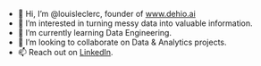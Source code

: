 - 👋 Hi, I’m @louisleclerc, founder of www.dehio.ai
- 👀 I’m interested in turning messy data into valuable information.
- 🌱 I’m currently learning Data Engineering.
- 💞️ I’m looking to collaborate on Data & Analytics projects.
- 📫 Reach out on [LinkedIn](https://www.linkedin.com/in/louisleclerc/).

<!---
louisleclerc/louisleclerc is a ✨ special ✨ repository because its `README.md` (this file) appears on your GitHub profile.
You can click the Preview link to take a look at your changes.
--->

